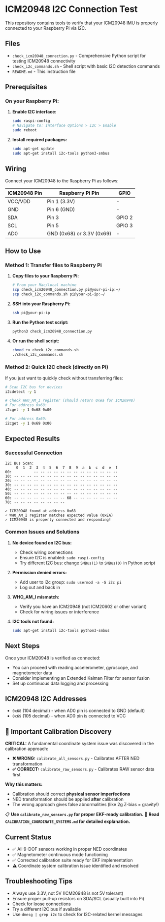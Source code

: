 # ICM20948 I2C Connection Test

This repository contains tools to verify that your ICM20948 IMU is properly connected to your Raspberry Pi via I2C.

## Files

- `check_icm20948_connection.py` - Comprehensive Python script for testing ICM20948 connectivity
- `check_i2c_commands.sh` - Shell script with basic I2C detection commands
- `README.md` - This instruction file

## Prerequisites

### On your Raspberry Pi:

1. **Enable I2C interface:**
   ```bash
   sudo raspi-config
   # Navigate to: Interface Options > I2C > Enable
   sudo reboot
   ```

2. **Install required packages:**
   ```bash
   sudo apt-get update
   sudo apt-get install i2c-tools python3-smbus
   ```

## Wiring

Connect your ICM20948 to the Raspberry Pi as follows:

| ICM20948 Pin | Raspberry Pi Pin | GPIO |
|--------------|------------------|------|
| VCC/VDD      | Pin 1 (3.3V)     | -    |
| GND          | Pin 6 (GND)      | -    |
| SDA          | Pin 3            | GPIO 2 |
| SCL          | Pin 5            | GPIO 3 |
| AD0          | GND (0x68) or 3.3V (0x69) | - |

## How to Use

### Method 1: Transfer files to Raspberry Pi

1. **Copy files to your Raspberry Pi:**
   ```bash
   # From your Mac/local machine
   scp check_icm20948_connection.py pi@your-pi-ip:~/
   scp check_i2c_commands.sh pi@your-pi-ip:~/
   ```

2. **SSH into your Raspberry Pi:**
   ```bash
   ssh pi@your-pi-ip
   ```

3. **Run the Python test script:**
   ```bash
   python3 check_icm20948_connection.py
   ```

4. **Or run the shell script:**
   ```bash
   chmod +x check_i2c_commands.sh
   ./check_i2c_commands.sh
   ```

### Method 2: Quick I2C check (directly on Pi)

If you just want to quickly check without transferring files:

```bash
# Scan I2C bus for devices
i2cdetect -y 1

# Check WHO_AM_I register (should return 0xea for ICM20948)
# For address 0x68:
i2cget -y 1 0x68 0x00

# For address 0x69:
i2cget -y 1 0x69 0x00
```

## Expected Results

### Successful Connection
```
I2C Bus Scan:
     0  1  2  3  4  5  6  7  8  9  a  b  c  d  e  f
00:          -- -- -- -- -- -- -- -- -- -- -- -- -- 
10: -- -- -- -- -- -- -- -- -- -- -- -- -- -- -- -- 
20: -- -- -- -- -- -- -- -- -- -- -- -- -- -- -- -- 
30: -- -- -- -- -- -- -- -- -- -- -- -- -- -- -- -- 
40: -- -- -- -- -- -- -- -- -- -- -- -- -- -- -- -- 
50: -- -- -- -- -- -- -- -- -- -- -- -- -- -- -- -- 
60: -- -- -- -- -- -- -- -- 68 -- -- -- -- -- -- -- 
70: -- -- -- -- -- -- -- --

✓ ICM20948 found at address 0x68
✓ WHO_AM_I register matches expected value (0xEA)
✓ ICM20948 is properly connected and responding!
```

### Common Issues and Solutions

1. **No device found on I2C bus:**
   - Check wiring connections
   - Ensure I2C is enabled: `sudo raspi-config`
   - Try different I2C bus: change `SMBus(1)` to `SMBus(0)` in Python script

2. **Permission denied errors:**
   - Add user to i2c group: `sudo usermod -a -G i2c pi`
   - Log out and back in

3. **WHO_AM_I mismatch:**
   - Verify you have an ICM20948 (not ICM20602 or other variant)
   - Check for wiring issues or interference

4. **I2C tools not found:**
   ```bash
   sudo apt-get install i2c-tools python3-smbus
   ```

## Next Steps

Once your ICM20948 is verified as connected:
- You can proceed with reading accelerometer, gyroscope, and magnetometer data
- Consider implementing an Extended Kalman Filter for sensor fusion
- Set up continuous data logging and processing

## ICM20948 I2C Addresses

- `0x68` (104 decimal) - when AD0 pin is connected to GND (default)
- `0x69` (105 decimal) - when AD0 pin is connected to VCC

## 🚨 **Important Calibration Discovery**

**CRITICAL:** A fundamental coordinate system issue was discovered in the calibration approach:

- **❌ WRONG:** `calibrate_all_sensors.py` - Calibrates AFTER NED transformation
- **✅ CORRECT:** `calibrate_raw_sensors.py` - Calibrates RAW sensor data first

**Why this matters:**
- Calibration should correct **physical sensor imperfections**
- NED transformation should be applied **after** calibration
- The wrong approach gives false abnormalities (like 2g Z-bias = gravity!)

📋 **Use `calibrate_raw_sensors.py` for proper EKF-ready calibration.**
📖 **Read `CALIBRATION_COORDINATE_SYSTEMS.md` for detailed explanation.**

## Current Status
- ✅ All 9-DOF sensors working in proper NED coordinates
- ✅ Magnetometer continuous mode functioning  
- ✅ Corrected calibration suite ready for EKF implementation
- ⚠️ Coordinate system calibration issue identified and resolved

## Troubleshooting Tips

- Always use 3.3V, not 5V (ICM20948 is not 5V tolerant)
- Ensure proper pull-up resistors on SDA/SCL (usually built into Pi)
- Check for loose connections
- Try a different I2C bus if available
- Use `dmesg | grep i2c` to check for I2C-related kernel messages 
